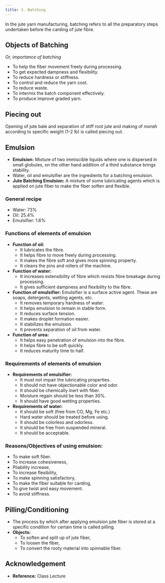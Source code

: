 ```yaml
---
title: 3. Batching
---
```


In the jute yarn manufacturing, batching refers to all the preparatory steps undertaken before the carding of jute fibre.

## Objects of Batching

_Or, importance of batching_

- To help the fiber movement freely during processing.
- To get expected dampness and flexibility.
- To reduce hardness or stiffness.
- To control and reduce the yarn cost.
- To reduce waste.
- To intermix the batch component effectively.
- To produce improve graded yarn.

## Piecing out

Opening of jute bale and separation of stiff root jute and making of _morah_ according to specific weight (1-2 lb) is called piecing out.

## Emulsion

- **Emulsion:** Mixture of two immiscible liquids where one is dispersed in small globules, on the other hand addition of a third substance brings stability.
- Water, oil and emulsifier are the ingredients for a batching emulsion.
- **Jute Batching Emulsion:** A mixture of some lubricating agents which is applied on jute fiber to make the fiber soften and flexible.

### General recipe

- Water: 73%
- Oil: 25.4%
- Emulsifier: 1.6%

### Functions of elements of emulsion

- **Function of oil:**
  - It lubricates the fibre.
  - It helps fibre to move freely during processing.
  - It makes the fibre soft and gives more spinning property.
  - It cleans the pins and rollers of the machine.
- **Function of water:**
  - It increases extensibility of fibre which resists fibre breakage during processing.
  - It gives sufficient dampness and flexibility to the fibre.
- **Function of emulsifier:** Emulsifier is a surface active agent. These are soaps, detergents, wetting agents, etc.
  - It removes temporary hardness of water.
  - It helps emulsion to remain in stable form.
  - It reduces surface tension.
  - It makes droplet formation easier.
  - It stabilizes the emulsion.
  - It prevents separation of oil from water.
- **Function of urea:**
  - It helps easy penetration of emulsion into the fibre.
  - It helps fibre to be soft quickly.
  - It reduces maturity time to half.

### Requirements of elements of emulsion

- **Requirements of emulsifier:**
  - It must not impair the lubricating properties.
  - It should not have objectionable color and odor.
  - It should be chemically inert with fiber.
  - Moisture regain should be less than 30%.
  - It should have good wetting properties.
- **Requirements of water:**
  - It should be soft (free from CO, Mg, Fe etc.)
  - Hard water should be treated before using.
  - It should be colorless and odorless.
  - It should be free from suspended mineral.
  - It should be acceptable.

### **Reasons/Objectives of using emulsion:**

- To make soft fiber.
- To increase cohesiveness,
- Pliability increase,
- To increase flexibility,
- To make spinning satisfactory,
- To make the fiber suitable for carding,
- To give twist and easy movement.
- To avoid stiffness.

## Pilling/Conditioning

- The process by which after applying emulsion jute fiber is stored at a specific condition for certain time is called pilling.
- **Objects:**
  - To soften and split up of jute fiber,
  - To loosen the fiber,
  - To convert the rooty material into spinnable fiber.

## Acknowledgement

- **Reference:** Class Lecture
